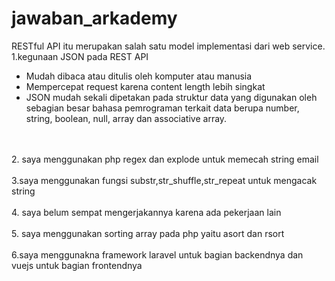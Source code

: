 # jawaban_arkademy
RESTful API itu merupakan salah satu model implementasi dari web service. <br>
1.kegunaan JSON pada REST API
<ul>
<li>Mudah dibaca atau ditulis oleh komputer atau manusia</li>
<li>Mempercepat request karena content length lebih singkat</li>
<li>JSON mudah sekali dipetakan pada struktur data yang digunakan oleh sebagian besar bahasa pemrograman terkait data berupa number, string, boolean, null, array dan associative array.</li>
</ul>
 <br> <br>
2. saya menggunakan php regex dan explode untuk memecah string email
 <br> <br>
3.saya menggunakan fungsi substr,str_shuffle,str_repeat untuk mengacak string 
 <br> <br>
4. saya belum sempat mengerjakannya karena ada pekerjaan lain
 <br> <br>
5. saya menggunakan sorting array pada php yaitu asort dan rsort
 <br> <br>
6.saya menggunakna framework laravel untuk bagian backendnya dan vuejs untuk bagian frontendnya 
